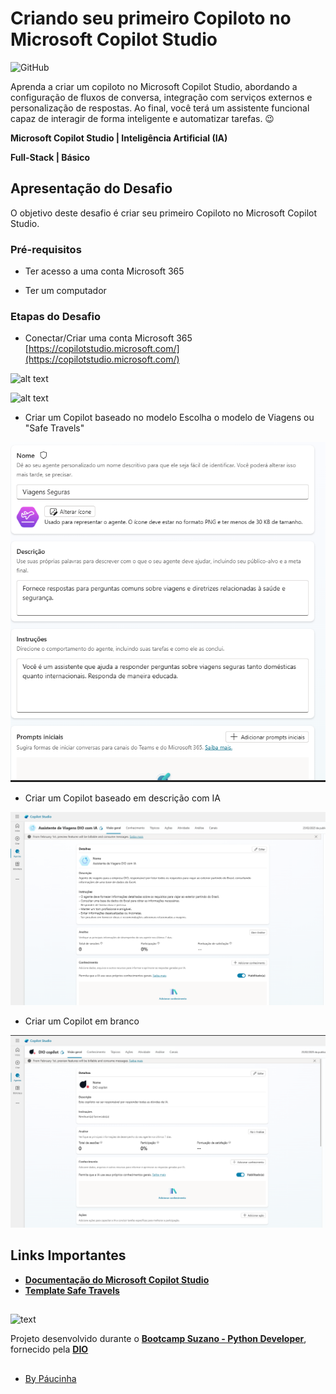 # Criando seu primeiro Copiloto no Microsoft Copilot Studio

![GitHub](https://img.shields.io/github/license/Paucinha/api-ecommerce-dio?style=flat-square)

Aprenda a criar um copiloto no Microsoft Copilot Studio, abordando a configuração de fluxos de conversa, integração com serviços externos e personalização de respostas. Ao final, você terá um assistente funcional capaz de interagir de forma inteligente e automatizar tarefas. 😉

**Microsoft Copilot Studio | Inteligência Artificial (IA)**

**Full-Stack | Básico**

## Apresentação do Desafio

O objetivo deste desafio é criar seu primeiro Copiloto no Microsoft Copilot Studio.

### Pré-requisitos 

* Ter acesso a uma conta Microsoft 365

* Ter um computador

### Etapas do Desafio

* Conectar/Criar uma conta Microsoft 365 [https://copilotstudio.microsoft.com/](https://copilotstudio.microsoft.com/)

![alt text](https://learn.microsoft.com/pt-br/microsoft-copilot-studio/media/fundamentals-what-is-pva-portal/overview-mcs-home-page.png)

![alt text](https://learn.microsoft.com/pt-br/training/modules/power-virtual-agents-bots/media/create-bot.png#lightbox)

* Criar um Copilot baseado no modelo 
Escolha o modelo de Viagens ou "Safe Travels"

![alt text](https://github.com/Paucinha/copiloto-microsoft-copilot-studio/blob/master/ViagensSeguras.png)

* Criar um Copilot baseado em descrição com IA

![alt text](https://github.com/Paucinha/copiloto-microsoft-copilot-studio/blob/master/Copilot%20baseado%20em%20descri%C3%A7%C3%A3o%20com%20IA.png)

* Criar um Copilot em branco

![alt text](https://github.com/Paucinha/copiloto-microsoft-copilot-studio/blob/master/Copilot%20em%20branco.png)

## Links Importantes

* [**Documentação do Microsoft Copilot Studio**](https://learn.microsoft.com/pt-br/microsoft-copilot-studio/)
* [**Template Safe Travels**](https://learn.microsoft.com/en-us/microsoft-copilot-studio/template-safe-travels)

##

![text](https://assets.dio.me/IwGGaOEYVw9pPUMVGEaqp7eKn1gV22wDOHmmAmI0zDY/f:webp/h:221/q:80/L3RyYWNrcy9jb3Zlci83OWZiNzhkZC0xNTQ3LTQ0N2YtYTNkOC04ZGQwMWU1YWMzNTEucG5n)

Projeto desenvolvido durante o [**Bootcamp Suzano - Python Developer**](https://www.dio.me/bootcamp/suzano-python-developer), fornecido pela [**DIO**](https://www.dio.me/)

##

- [By Páucinha](https://github.com/Paucinha)

